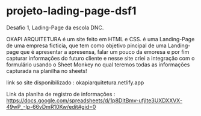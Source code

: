 # projeto-lading-page-dsf1
Desafio 1, Lading-Page da escola DNC.

OKAPI ARQUITETURA é um site feito em HTML e CSS. é uma Landing-Page de uma empresa ficticia, que tem como objetivo pincipal de uma Landing-page que é apresentar a apresensa, falar um pouco da emoresa e por fim capturar informações do futuro cliente e nesse site criei a integração com o formulário usando o Sheet Monkey no qual teremos todas as informações capturada na planilha no sheets!

link so site disponibilizado : okapiarquitetura.netlify.app

Link da planiha de registro de informações : https://docs.google.com/spreadsheets/d/1p8DItBmv-ufjIte3UXDXXVX-49wP_-Ip-66vDmR10Kw/edit#gid=0
